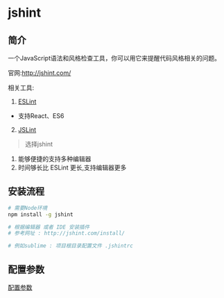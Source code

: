 # jshint

## 简介
一个JavaScript语法和风格检查工具，你可以用它来提醒代码风格相关的问题。

官网:<http://jshint.com/>

相关工具:  

1. [ESLint](http://eslint.org/)
  - 支持React、ES6
2. [JSLint](http://www.jslint.com/)

> 选择jshint
  1. 能够便捷的支持多种编辑器
  2. 时间够长比 ESLint 更长,支持编辑器更多


## 安装流程

```bash
# 需要Node环境
npm install -g jshint

# 根据编辑器 或者 IDE 安装插件
# 参考网址 : http://jshint.com/install/

# 例如sublime : 项目根目录配置文件 .jshintrc
```

## 配置参数

[配置参数](http://jshint.com/docs/options)
